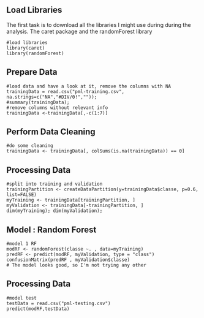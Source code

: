 
## Load Libraries
The first task is to download all the libraries I might use during during the analysis. The caret package and the randomForest library
```
#load libraries
library(caret)
library(randomForest)
```

## Prepare Data
```{r cache = TRUE, message=FALSE}
#load data and have a look at it, remove the columns with NA
trainingData = read.csv("pml-training.csv", na.strings=c("NA","#DIV/0!","")); 
#summary(trainingData);
#remove columns without relevant info
trainingData <-trainingData[,-c(1:7)]

```
## Perform Data Cleaning
```{r cache = TRUE, message=FALSE}
#do some cleaning
trainingData <- trainingData[, colSums(is.na(trainingData)) == 0]

```
## Processing Data
```{r cache = TRUE, message=FALSE}
#split into training and validation
trainingPartition <- createDataPartition(y=trainingData$classe, p=0.6, list=FALSE)
myTraining <- trainingData[trainingPartition, ]
myValidation <- trainingData[-trainingPartition, ]
dim(myTraining); dim(myValidation);

```
## Model : Random Forest
```{r cache = TRUE, message=FALSE}
#model 1 RF
modRF <- randomForest(classe ~. , data=myTraining)
predRF <- predict(modRF, myValidation, type = "class")
confusionMatrix(predRF , myValidation$classe)
# The model looks good, so I'm not trying any other

```
## Processing Data
```{r cache = TRUE, message=FALSE}
#model test
testData = read.csv("pml-testing.csv")
predict(modRF,testData)

```
